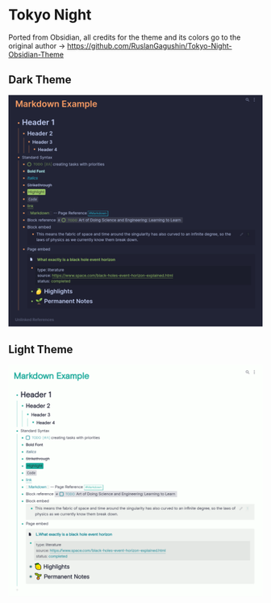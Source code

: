 
# Tokyo Night
Ported from Obsidian, all credits for the theme and its colors go to the original author -> https://github.com/RuslanGagushin/Tokyo-Night-Obsidian-Theme

## Dark Theme
![](tokyo-night1.png)

## Light Theme
![](tokyo-day1.png)
